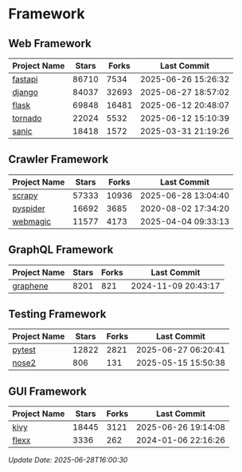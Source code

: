# Framework

## Web Framework
| Project Name | Stars | Forks | Last Commit |
| ------------ | ----- | ----- | ----------- |
| [fastapi](https://github.com/fastapi/fastapi) | 86710 | 7534 | 2025-06-26 15:26:32 |
| [django](https://github.com/django/django) | 84037 | 32693 | 2025-06-27 18:57:02 |
| [flask](https://github.com/pallets/flask) | 69848 | 16481 | 2025-06-12 20:48:07 |
| [tornado](https://github.com/tornadoweb/tornado) | 22024 | 5532 | 2025-06-12 15:10:39 |
| [sanic](https://github.com/sanic-org/sanic) | 18418 | 1572 | 2025-03-31 21:19:26 |

## Crawler Framework
| Project Name | Stars | Forks | Last Commit |
| ------------ | ----- | ----- | ----------- |
| [scrapy](https://github.com/scrapy/scrapy) | 57333 | 10936 | 2025-06-28 13:04:40 |
| [pyspider](https://github.com/binux/pyspider) | 16692 | 3685 | 2020-08-02 17:34:20 |
| [webmagic](https://github.com/code4craft/webmagic) | 11577 | 4173 | 2025-04-04 09:33:13 |

## GraphQL Framework
| Project Name | Stars | Forks | Last Commit |
| ------------ | ----- | ----- | ----------- |
| [graphene](https://github.com/graphql-python/graphene) | 8201 | 821 | 2024-11-09 20:43:17 |

## Testing Framework
| Project Name | Stars | Forks | Last Commit |
| ------------ | ----- | ----- | ----------- |
| [pytest](https://github.com/pytest-dev/pytest) | 12822 | 2821 | 2025-06-27 06:20:41 |
| [nose2](https://github.com/nose-devs/nose2) | 806 | 131 | 2025-05-15 15:50:38 |

## GUI Framework
| Project Name | Stars | Forks | Last Commit |
| ------------ | ----- | ----- | ----------- |
| [kivy](https://github.com/kivy/kivy) | 18445 | 3121 | 2025-06-26 19:14:08 |
| [flexx](https://github.com/flexxui/flexx) | 3336 | 262 | 2024-01-06 22:16:26 |

*Update Date: 2025-06-28T16:00:30*